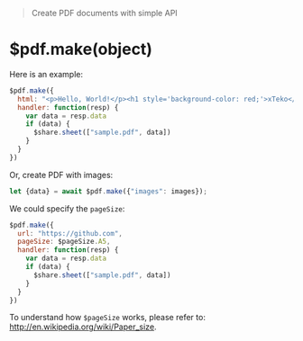 > Create PDF documents with simple API

# $pdf.make(object)

Here is an example:

```js
$pdf.make({
  html: "<p>Hello, World!</p><h1 style='background-color: red;'>xTeko</h1>",
  handler: function(resp) {
    var data = resp.data
    if (data) {
      $share.sheet(["sample.pdf", data])
    }
  }
})
```

Or, create PDF with images:

```js
let {data} = await $pdf.make({"images": images});
```

We could specify the `pageSize`:

```js
$pdf.make({
  url: "https://github.com",
  pageSize: $pageSize.A5,
  handler: function(resp) {
    var data = resp.data
    if (data) {
      $share.sheet(["sample.pdf", data])
    }
  }
})
```

To understand how `$pageSize` works, please refer to: http://en.wikipedia.org/wiki/Paper_size.